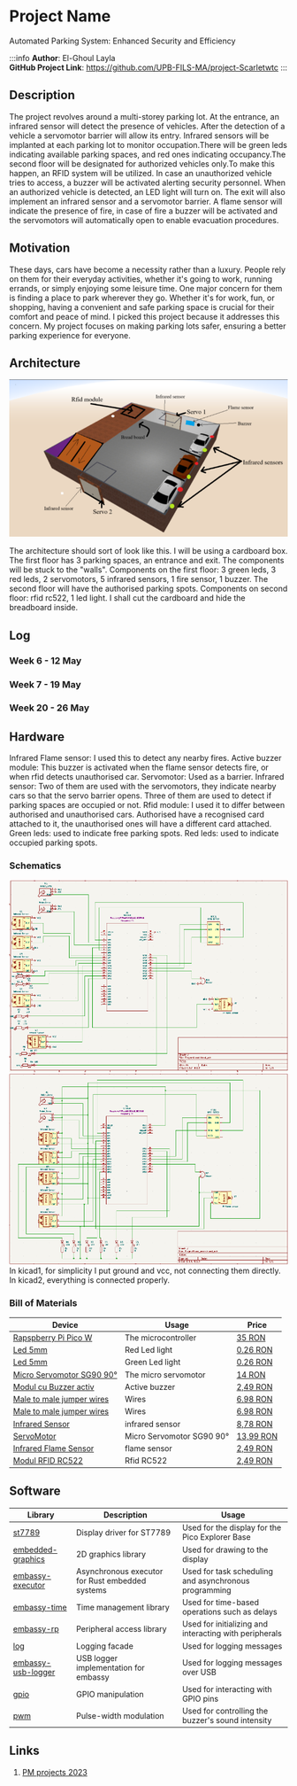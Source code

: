 # Project Name
Automated Parking System: Enhanced Security and Efficiency

:::info 
**Author**: El-Ghoul Layla \
**GitHub Project Link**: https://github.com/UPB-FILS-MA/project-Scarletwtc
:::

## Description
The project revolves around a multi-storey parking lot. At the entrance, an infrared sensor will detect the presence of vehicles. After the detection of a vehicle a servomotor barrier will allow its entry. Infrared sensors will be implanted at each parking lot to monitor occupation.There will be green leds indicating available parking spaces, and red ones indicating occupancy.The second floor will be designated for authorized vehicles only.To make this happen, an RFID system will be utilized. In case an unauthorized vehicle tries to access, a buzzer will be activated alerting security personnel. When an authorized vehicle is detected, an LED light will turn on. The exit will also implement an infrared sensor and a servomotor barrier. A flame sensor will indicate the presence of fire, in case of fire a buzzer will be activated and the servomotors will automatically open to enable evacuation procedures.

## Motivation
These days, cars have become a necessity rather than a luxury. People rely on them for their everyday activities, whether it's going to work, running errands, or simply enjoying some leisure time. One major concern for them is finding a place to park wherever they go. Whether it's for work, fun, or shopping, having a convenient and safe parking space is crucial for their comfort and peace of mind.
I picked this project because it addresses this concern. My project focuses on making parking lots safer, ensuring a better parking experience for everyone.

## Architecture 
![A prototype of architecture](Architecture.png)

The architecture should sort of look like this. I will be using a cardboard box. The first floor has 3 parking spaces, an entrance and exit. The components will be stuck to the "walls". Components on the first floor: 3 green leds, 3 red leds, 2 servomotors, 5 infrared sensors, 1 fire sensor, 1 buzzer. The second floor will have the authorised parking spots. Components on second floor: rfid rc522, 1 led light. I shall cut the cardboard and hide the breadboard inside.

## Log

<!-- write every week your progress here -->

### Week 6 - 12 May

### Week 7 - 19 May

### Week 20 - 26 May

## Hardware
Infrared Flame sensor: I used this to detect any nearby fires.
Active buzzer module: This buzzer is activated when the flame sensor detects fire, or when rfid detects unauthorised car.
Servomotor: Used as a barrier.
Infrared sensor: Two of them are used with the servomotors, they indicate nearby cars so that the servo barrier opens. Three of them are used to detect if parking spaces are occupied or not.
Rfid module: I used it to differ between authorised and unauthorised cars. Authorised have a recognised card attached to it, the unauthorised ones will have a different card attached.
Green leds: used to indicate free parking spots.
Red leds: used to indicate occupied parking spots.

### Schematics
![Kicad schematic where the pins are connected directly to pico  but the ground and vcc are not](kicad1.png)
![Kicad schematic where everything is connected to the raspberry pico](Kicad2.png)
In kicad1, for simplicity I put ground and vcc, not connecting them directly. 
In kicad2, everything is connected properly. 

### Bill of Materials
| Device | Usage | Price |
|--------|--------|-------|
| [Rapspberry Pi Pico W](https://www.raspberrypi.com/documentation/microcontrollers/raspberry-pi-pico.html) | The microcontroller | [35 RON](https://www.optimusdigital.ro/en/raspberry-pi-boards/12394-raspberry-pi-pico-w.html) |
|[Led 5mm](https://www.farnell.com/datasheets/1498852.pdf)| Red Led light| [0.26 RON](https://www.optimusdigital.ro/ro/optoelectronice-led-uri/700-led-rou-de-3-mm-cu-lentile-transparente.html)|
| [Led 5mm](https://www.farnell.com/datasheets/2861534.pdf) | Green Led light | [0.26 RON](https://www.optimusdigital.ro/ro/optoelectronice-led-uri/931-led-verde-de-3-mm-cu-lentile-transparente.html?search_query=led+verde&results=93) |
|[Micro Servomotor SG90 90°](http://www.ee.ic.ac.uk/pcheung/teaching/DE1_EE/stores/sg90_datasheet.pdf)| The micro servomotor | [14 RON](https://www.optimusdigital.ro/ro/motoare-servomotoare/26-micro-servomotor-sg90.html)|
| [Modul cu Buzzer activ](https://components101.com/misc/buzzer-pinout-working-datasheet) | Active buzzer | [2,49 RON](https://www.optimusdigital.ro/ro/audio-buzzere/10-modul-cu-buzzer-activ.html) |
| [Male to male jumper wires](https://media.digikey.com/pdf/Data%20Sheets/Digi-Key%20PDFs/Jumper_Wire_Kits.pdf) | Wires | [6.98 RON](https://www.optimusdigital.ro/ro/fire-fire-mufate/888-set-fire-tata-tata-40p-20-cm.html?search_query=fire+tata+tata&results=80) |
| [Male to male jumper wires](https://media.digikey.com/pdf/Data%20Sheets/Digi-Key%20PDFs/Jumper_Wire_Kits.pdf) | Wires | [6.98 RON](https://www.optimusdigital.ro/ro/fire-fire-mufate/880-fire-colorate-mama-mama-10p-10-cm.html?search_query=fire+mama+mama&results=63) |
| [Infrared Sensor ](https://arduinogetstarted.com/tutorials/arduino-infrared-obstacle-avoidance-sensor) | infrared sensor | [8,78 RON](https://ardushop.ro/ro/electronica/41-modul-senzor-ir-infrarosu-evita-obstacole.html) |
| [ServoMotor](http://www.ee.ic.ac.uk/pcheung/teaching/DE1_EE/stores/sg90_datasheet.pdf) | Micro Servomotor SG90 90° | [13,99 RON](https://www.optimusdigital.ro/ro/motoare-servomotoare/26-micro-servomotor-sg90.html?search_query=servo&results=194) |
| [Infrared Flame Sensor ](https://www.datasheethub.com/ir-flame-sensor-module/) | flame sensor | [2,49 RON](https://www.optimusdigital.ro/en/optical-sensors/110-ir-flame-sensor.html) |
| [Modul RFID RC522 ](https://microcontrollerslab.com/raspberry-pi-pico-rfid-rc522-micropython/) | Rfid RC522 | [2,49 RON](https://www.optimusdigital.ro/ro/wireless-rfid/67-modul-cititor-rfid-mfrc522.html?search_query=rfid&results=44) |



## Software
| Library | Description | Usage |
|---------|-------------|-------|
| [st7789](https://github.com/almindor/st7789) | Display driver for ST7789 | Used for the display for the Pico Explorer Base |
| [embedded-graphics](https://github.com/embedded-graphics/embedded-graphics) | 2D graphics library | Used for drawing to the display |
|[embassy-executor](https://docs.embassy.dev/embassy-executor/git/std/index.html)|Asynchronous executor for Rust embedded systems| Used for task scheduling and asynchronous programming|
|[embassy-time](https://embassy.dev/book/dev/time_keeping.html)|Time management library  |Used for time-based operations such as delays |
|[embassy-rp](https://docs.embassy.dev/embassy-rp/git/rp2040/index.html)| Peripheral access library |Used for initializing and interacting with peripherals |
|[log](https://docs.embassy.dev/embassy-usb-logger/git/default/index.html)|Logging facade |Used for logging messages |
|[embassy-usb-logger](https://docs.embassy.dev/embassy-usb-logger/git/default/index.html)|USB logger implementation for embassy  |Used for logging messages over USB  |
|[gpio](https://docs.embassy.dev/embassy-stm32/git/stm32c011d6/gpio/index.html)|GPIO manipulation |Used for interacting with GPIO pins |
|[pwm](https://docs.embassy.dev/embassy-nrf/git/nrf52840/pwm/index.html)|Pulse-width modulation |Used for controlling the buzzer's sound intensity |


## Links

1. [PM projects 2023](https://ocw.cs.pub.ro/courses/pm/prj2023)

